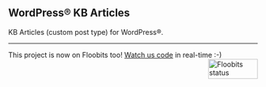 ## WordPress® KB Articles

KB Articles (custom post type) for WordPress®.

---

This project is now on Floobits too! [Watch us code](https://floobits.com/jaswsinc/wp-kb-articles/redirect) in real-time :-) <a href="https://floobits.com/jaswsinc/wp-kb-articles/redirect"><img alt="Floobits status" width="100" height="40" src="https://floobits.com/jaswsinc/wp-kb-articles.png" align="right" /></a>
